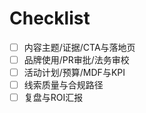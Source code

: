 # Checklist

- [ ] 内容主题/证据/CTA与落地页
- [ ] 品牌使用/PR审批/法务审校
- [ ] 活动计划/预算/MDF与KPI
- [ ] 线索质量与合规路径
- [ ] 复盘与ROI汇报

